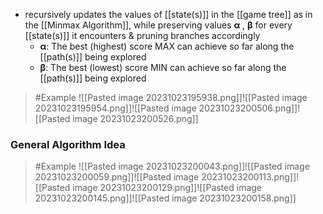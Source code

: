 - recursively updates the values of [[state(s)]] in the [[game tree]] as in the [[Minmax Algorithm]], while preserving values **α** , **β** for every [[state(s)]] it encounters & pruning branches accordingly
	- **α**: The best (highest) score MAX can achieve so far along the [[path(s)]] being explored
	- **β**: The best (lowest) score MIN can achieve so far along the [[path(s)]] being explored

>	#Example 
>	![[Pasted image 20231023195938.png]]![[Pasted image 20231023195954.png]]![[Pasted image 20231023200506.png]]![[Pasted image 20231023200526.png]]
### General Algorithm Idea
>	#Example 
>	![[Pasted image 20231023200043.png]]![[Pasted image 20231023200059.png]]![[Pasted image 20231023200113.png]]![[Pasted image 20231023200129.png]]![[Pasted image 20231023200145.png]]![[Pasted image 20231023200158.png]]
